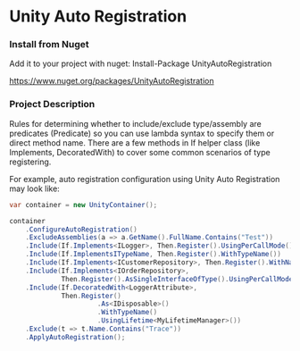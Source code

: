 # Unity Auto Registration

### Install from Nuget
Add it to your project with nuget: Install-Package UnityAutoRegistration

https://www.nuget.org/packages/UnityAutoRegistration

### Project Description

Rules for determining whether to include/exclude type/assembly are predicates (Predicate<T>) so you can use lambda syntax to specify them or direct method name. There are a few methods in If helper class (like Implements, DecoratedWith) to cover some common scenarios of type registering.

For example, auto registration configuration using Unity Auto Registration may look like:
```C#
var container = new UnityContainer();

container
    .ConfigureAutoRegistration()
    .ExcludeAssemblies(a => a.GetName().FullName.Contains("Test"))
    .Include(If.Implements<ILogger>, Then.Register().UsingPerCallMode())
    .Include(If.ImplementsITypeName, Then.Register().WithTypeName())
    .Include(If.Implements<ICustomerRepository>, Then.Register().WithName("Sample"))
    .Include(If.Implements<IOrderRepository>,
             Then.Register().AsSingleInterfaceOfType().UsingPerCallMode())
    .Include(If.DecoratedWith<LoggerAttribute>,
             Then.Register()
                      .As<IDisposable>()
                      .WithTypeName()
                      .UsingLifetime<MyLifetimeManager>())
    .Exclude(t => t.Name.Contains("Trace"))
    .ApplyAutoRegistration();
```
